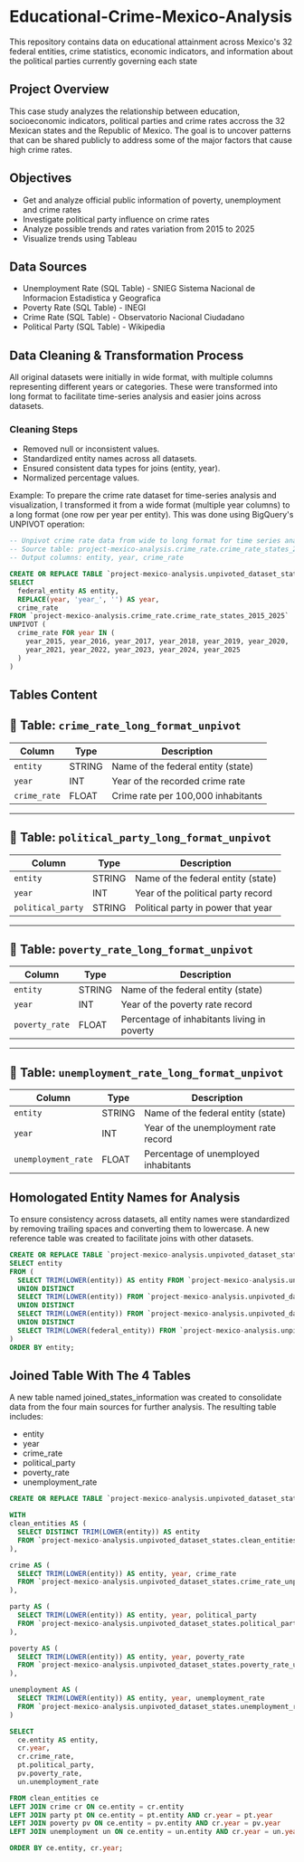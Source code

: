 # Educational-Crime-Mexico-Analysis

This repository contains data on educational attainment across Mexico's 32 federal entities, crime statistics, economic indicators, and information about the political parties currently governing each state

## Project Overview 

This case study analyzes the relationship between education, socioeconomic indicators, political parties and crime rates accross the 32 Mexican states and the Republic of Mexico. The goal is to uncover patterns that can be shared publicly to address some of the major factors that cause high crime rates.

## Objectives

* Get and analyze official public information of poverty, unemployment and crime rates
* Investigate political party influence on crime rates
* Analyze possible trends and rates variation from 2015 to 2025
* Visualize trends using Tableau


## Data Sources

* Unemployment Rate (SQL Table) - SNIEG Sistema Nacional de Informacion Estadistica y Geografica
* Poverty Rate (SQL Table) - INEGI 
* Crime Rate (SQL Table) - Observatorio Nacional Ciudadano 
* Political Party (SQL Table) - Wikipedia

## Data Cleaning & Transformation Process

All original datasets were initially in wide format, with multiple columns representing different years or categories. These were transformed into long format to facilitate time-series analysis and easier joins across datasets.

### Cleaning Steps

* Removed null or inconsistent values.
* Standardized entity names across all datasets.
* Ensured consistent data types for joins (entity, year).
* Normalized percentage values.

Example: To prepare the crime rate dataset for time-series analysis and visualization, I transformed it from a wide format (multiple year columns) to a long format (one row per year per entity). This was done using BigQuery's UNPIVOT operation:  

```sql
-- Unpivot crime rate data from wide to long format for time series analysis
-- Source table: project-mexico-analysis.crime_rate.crime_rate_states_2015_2025
-- Output columns: entity, year, crime_rate

CREATE OR REPLACE TABLE `project-mexico-analysis.unpivoted_dataset_states.crime_rate_unpivoted` AS
SELECT
  federal_entity AS entity,
  REPLACE(year, 'year_', '') AS year,
  crime_rate
FROM `project-mexico-analysis.crime_rate.crime_rate_states_2015_2025`
UNPIVOT (
  crime_rate FOR year IN (
    year_2015, year_2016, year_2017, year_2018, year_2019, year_2020,
    year_2021, year_2022, year_2023, year_2024, year_2025
  )
)
```
## Tables Content


## 📄 Table: `crime_rate_long_format_unpivot`

| Column       | Type   | Description                          |
|--------------|--------|--------------------------------------|
| `entity`     | STRING | Name of the federal entity (state)   |
| `year`       | INT    | Year of the recorded crime rate      |
| `crime_rate` | FLOAT  | Crime rate per 100,000 inhabitants   |

---

## 📄 Table: `political_party_long_format_unpivot`

| Column            | Type   | Description                            |
|-------------------|--------|----------------------------------------|
| `entity`          | STRING | Name of the federal entity (state)     |
| `year`            | INT    | Year of the political party record     |
| `political_party` | STRING | Political party in power that year     |

---

## 📄 Table: `poverty_rate_long_format_unpivot`

| Column         | Type   | Description                                         |
|----------------|--------|-----------------------------------------------------|
| `entity`       | STRING | Name of the federal entity (state)                  |
| `year`         | INT    | Year of the poverty rate record                     |
| `poverty_rate` | FLOAT  | Percentage of inhabitants living in poverty         |

---

## 📄 Table: `unemployment_rate_long_format_unpivot`

| Column               | Type   | Description                                      |
|----------------------|--------|--------------------------------------------------|
| `entity`             | STRING | Name of the federal entity (state)               |
| `year`               | INT    | Year of the unemployment rate record             |
| `unemployment_rate`  | FLOAT  | Percentage of unemployed inhabitants             |


## Homologated Entity Names for Analysis

To ensure consistency across datasets, all entity names were standardized by removing trailing spaces and converting them to lowercase. A new reference table was created to facilitate joins with other datasets.

```sql
CREATE OR REPLACE TABLE `project-mexico-analysis.unpivoted_dataset_states.clean_entities` AS
SELECT entity
FROM (
  SELECT TRIM(LOWER(entity)) AS entity FROM `project-mexico-analysis.unpivoted_dataset_states.crime_rate_unpivoted`
  UNION DISTINCT
  SELECT TRIM(LOWER(entity)) FROM `project-mexico-analysis.unpivoted_dataset_states.political_party_unpivoted`
  UNION DISTINCT
  SELECT TRIM(LOWER(entity)) FROM `project-mexico-analysis.unpivoted_dataset_states.poverty_rate_unpivoted`
  UNION DISTINCT
  SELECT TRIM(LOWER(federal_entity)) FROM `project-mexico-analysis.unpivoted_dataset_states.unemployment_rate_unpivoted`
)
ORDER BY entity;
```

## Joined Table With The 4 Tables

A new table named joined_states_information was created to consolidate data from the four main sources for further analysis. The resulting table includes:

* entity
* year
* crime_rate
* political_party
* poverty_rate
* unemployment_rate

```sql
CREATE OR REPLACE TABLE `project-mexico-analysis.unpivoted_dataset_states.clean_entities` AS

WITH
clean_entities AS (
  SELECT DISTINCT TRIM(LOWER(entity)) AS entity
  FROM `project-mexico-analysis.unpivoted_dataset_states.clean_entities`
),

crime AS (
  SELECT TRIM(LOWER(entity)) AS entity, year, crime_rate
  FROM `project-mexico-analysis.unpivoted_dataset_states.crime_rate_unpivoted`
),

party AS (
  SELECT TRIM(LOWER(entity)) AS entity, year, political_party
  FROM `project-mexico-analysis.unpivoted_dataset_states.political_party_unpivoted`
),

poverty AS (
  SELECT TRIM(LOWER(entity)) AS entity, year, poverty_rate
  FROM `project-mexico-analysis.unpivoted_dataset_states.poverty_rate_unpivoted`
),

unemployment AS (
  SELECT TRIM(LOWER(entity)) AS entity, year, unemployment_rate
  FROM `project-mexico-analysis.unpivoted_dataset_states.unemployment_rate_unpivoted`
)

SELECT
  ce.entity AS entity,
  cr.year,
  cr.crime_rate,
  pt.political_party,
  pv.poverty_rate,
  un.unemployment_rate

FROM clean_entities ce
LEFT JOIN crime cr ON ce.entity = cr.entity
LEFT JOIN party pt ON ce.entity = pt.entity AND cr.year = pt.year
LEFT JOIN poverty pv ON ce.entity = pv.entity AND cr.year = pv.year
LEFT JOIN unemployment un ON ce.entity = un.entity AND cr.year = un.year

ORDER BY ce.entity, cr.year;

```


